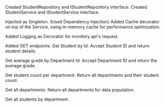 Created StudentRepository and IStudentRepository interface.
Created StudentService and IStudentService interface.

Injected as Singleton. (Used Dependency Injection)
Added Cache decorator on top of the Service, using in-memory cache for performance optimization.

Added Logging as Decorator for monitory api's request.

Added GET endpoints:
Get Student by Id: Accept Student ID and return student details.

Get average grade by Department Id: Accept Department ID and return the average grade.

Get student count per department: Return all departments and their student count.

Get all departments: Return all departments for data population.

Get all students by department. 
